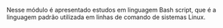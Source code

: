 Nesse módulo é apresentado estudos em linguagem Bash script, que é a linguagem padrão utilizada em linhas de comando de sistemas Linux.
